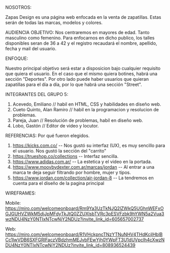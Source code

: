 NOSOTROS:

Zapas Design es una página web enfocada en la venta de zapatillas.
Estas serán de todas las marcas, modelos y colores.

AUDIENCIA OBJETIVO:
Nos centraremos en mayores de edad. Tanto masculino como femenino.
Para enfocarnos en dicho publico, los talles disponibles seran de 36 a 42 y el registro recaudará el nombre, apellido, fecha y mail del usuario.

ENFOQUE:

Nuestro principal objetivo será estar a disposicion bajo cualquier requisito que quiera el usuario.
En el caso que el mismo quiera botines, habrá una sección "Deportes". Por otro lado puede haber usuarios que quieran zapatillas para el día a día, por lo que habrá una sección "Street".

INTEGRANTES DEL GRUPO 5:

1. Acevedo, Emiliano // habil en HTML, CSS y habilidades en diseño web.
2. Cueto Quinto, Alan Ramiro // habil en la programacion y resolucion de problemas.
3. Pareja, Juan // Resolución de problemas, habíl en diseño web.
4. Lobo, Gastón // Editor de video y locutor.

REFERENCIAS:
Por qué fueron elegidos.

1. https://kicks.com.co/ -- Nos gustó su interfaz (UX), es muy sencillo para el usuario. Nos gustó la sección del "carrito"
2. https://trueshop.co/collections -- Interfaz sencilla.
3. https://www.adidas.com.ar/ -- La estetica y el video en la portada.
4. https://www.moovbydexter.com.ar/marcas/jordan -- Al entrar a una marca te deja seguir filtrando por hombre, mujer y tipos.
5. https://www.jordan.com/collection/air-jordan-8 -- La tendremos en cuenta para el diseño de la pagina principal

WIREFRAMES:

Mobile: https://miro.com/welcomeonboard/Rm9Ya3UzTkNJQ2lZWkQ5UGhnWEFxOGJGUHVZWkM5djJpMFdyTkJtQ0ZZUXlsbTVRc3pESVFzbk9hYWN5a2Vua3wzNDU4NzY0NTIxNTcwNjY2NDUz?invite_link_id=605657002737

Web: https://miro.com/welcomeonboard/R1VHckpncTNzYTNuNHV4THdKcjlHblBCc1lwVDB6SXFGRlFaczVBdzhmMEJvbFEwYjh0YWpFT3U1dUVpclh4cXwzNDU4NzY0NTIxNTcwNjY2NDUz?invite_link_id=808936524439
